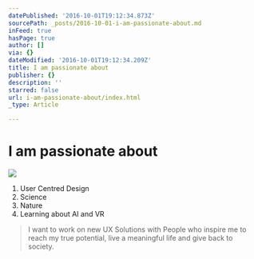 ```yaml
---
datePublished: '2016-10-01T19:12:34.873Z'
sourcePath: _posts/2016-10-01-i-am-passionate-about.md
inFeed: true
hasPage: true
author: []
via: {}
dateModified: '2016-10-01T19:12:34.209Z'
title: I am passionate about
publisher: {}
description: ''
starred: false
url: i-am-passionate-about/index.html
_type: Article

---
```

# I am passionate about
![](https://the-grid-user-content.s3-us-west-2.amazonaws.com/4adcca0e-df2b-4346-8ed0-49fcf7479e22.gif)

1. User Centred Design
2. Science
3. Nature
4. Learning about AI and VR

> I want to work on new UX Solutions with People who inspire me to reach my true potential, live a meaningful life and give back to society.